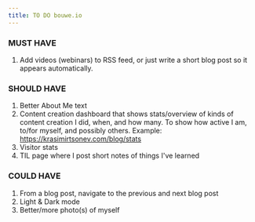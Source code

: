 ```yaml
---
title: TO DO bouwe.io
---
```


### MUST HAVE
1. Add videos (webinars) to RSS feed, or just write a short blog post so it appears automatically.

### SHOULD HAVE
1. Better About Me text
1. Content creation dashboard that shows stats/overview of kinds of content creation I did, when, and how many. To show how active I am, to/for myself, and possibly others. Example: https://krasimirtsonev.com/blog/stats
1. Visitor stats
1. TIL page where I post short notes of things I've learned

### COULD HAVE
1. From a blog post, navigate to the previous and next blog post
1. Light & Dark mode
1. Better/more photo(s) of myself
